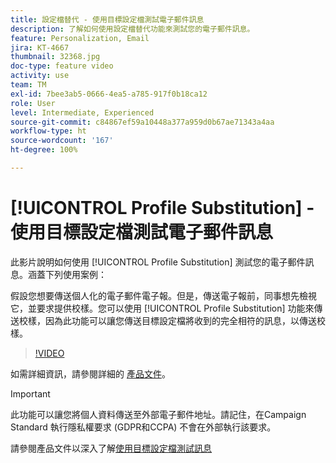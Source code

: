 ```yaml
---
title: 設定檔替代 - 使用目標設定檔測試電子郵件訊息
description: 了解如何使用設定檔替代功能來測試您的電子郵件訊息。
feature: Personalization, Email
jira: KT-4667
thumbnail: 32368.jpg
doc-type: feature video
activity: use
team: TM
exl-id: 7bee3ab5-0666-4ea5-a785-917f0b18ca12
role: User
level: Intermediate, Experienced
source-git-commit: c84867ef59a10448a377a959d0b67ae71343a4aa
workflow-type: ht
source-wordcount: '167'
ht-degree: 100%

---
```


# [!UICONTROL Profile Substitution] - 使用目標設定檔測試電子郵件訊息

此影片說明如何使用 [!UICONTROL Profile Substitution] 測試您的電子郵件訊息。涵蓋下列使用案例：

假設您想要傳送個人化的電子郵件電子報。但是，傳送電子報前，同事想先檢視它，並要求提供校樣。您可以使用 [!UICONTROL Profile Substitution] 功能來傳送校樣，因為此功能可以讓您傳送目標設定檔將收到的完全相符的訊息，以傳送校樣。

>[!VIDEO](https://video.tv.adobe.com/v/32368?quality=12&learn=on)

如需詳細資訊，請參閱詳細的 [產品文件](https://experienceleague.adobe.com/docs/campaign-standard/using/testing-and-sending/preparing-and-testing-messages/testing-messages-using-target.html?lang=zh-Hant)。

>[!IMPORTANT]
>
>此功能可以讓您將個人資料傳送至外部電子郵件地址。請記住，在Campaign Standard 執行隱私權要求 (GDPR和CCPA) 不會在外部執行該要求。

請參閱產品文件以深入了解[使用目標設定檔測試訊息](https://experienceleague.adobe.com/docs/campaign-standard/using/testing-and-sending/preparing-and-testing-messages/testing-messages-using-target.html?lang=zh-Hant)

